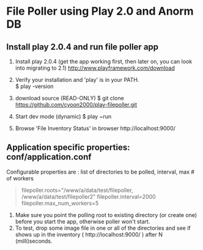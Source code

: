 # File Poller using Play 2.0 and Anorm DB  #

## Install play 2.0.4 and run file poller app ##
1. Install play 2.0.4 (get the app working first, then later on, you can look into migrating to 2.1)
  http://www.playframework.com/download

2. Verify your installation and 'play' is in your PATH.  
	$ play -version
		
3. download source (READ-ONLY)
	$ git clone https://github.com/cyoon2000/play-filepoller.git 

4. Start dev mode (dynamic)
	$ play ~run

5. Browse 'File Inventory Status' in browser http://localhost:9000/

##  Application specific properties: conf/application.conf ##

Configurable properties are : list of directories to be polled, interval, max # of workers
<blockquote><p>
	filepoller.roots="/www/a/data/test/filepoller, /www/a/data/test/filepoller2"  
	filepoller.interval=2000  
	filepoller.max_num_workers=5
</p></blockquote>	
	
1. Make sure you point the polling root to existing directory (or create one) before you start the app, otherwise poller won't start.
2. To test, drop some image file in one or all of the directories and see if shows up in the inventory ( http://localhost:9000/ ) after N (milli)seconds.



